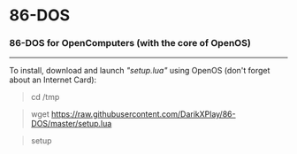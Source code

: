 # 86-DOS
### 86-DOS for OpenComputers (with the core of OpenOS)
---
To install, download and launch _"setup.lua"_ using OpenOS (don't forget about an Internet Card):

> cd /tmp

> wget https://raw.githubusercontent.com/DarikXPlay/86-DOS/master/setup.lua

> setup
